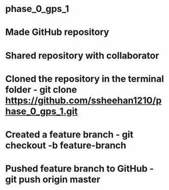 # phase_0_gps_1
# Made GitHub repository
# Shared repository with collaborator
# Cloned the repository in the terminal folder - git clone https://github.com/ssheehan1210/phase_0_gps_1.git
# Created a feature branch - git checkout -b feature-branch
# Pushed feature branch to GitHub - git push origin master
